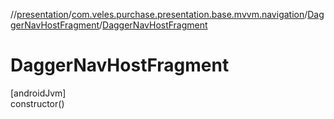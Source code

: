 //[presentation](../../../index.md)/[com.veles.purchase.presentation.base.mvvm.navigation](../index.md)/[DaggerNavHostFragment](index.md)/[DaggerNavHostFragment](-dagger-nav-host-fragment.md)

# DaggerNavHostFragment

[androidJvm]\
constructor()
